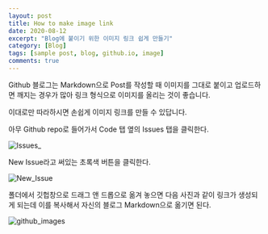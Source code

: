 ```yaml
---
layout: post
title: How to make image link
date: 2020-08-12
excerpt: "Blog에 붙이기 위한 이미지 링크 쉽게 만들기"
category: [Blog]
tags: [sample post, blog, github.io, image]
comments: true
---
```


Github 블로그는 Markdown으로 Post를 작성할 때 이미지를 그대로 붙이고 업로드하면 깨지는 경우가 많아 링크 형식으로 이미지를 올리는 것이 좋습니다.

이대로만 따라하시면 손쉽게 이미지 링크를 만들 수 있답니다.

아무 Github repo로 들어가서 Code 탭 옆의 Issues 탭을 클릭한다.

![Issues_](https://user-images.githubusercontent.com/40714505/89975316-67a58400-dca0-11ea-912b-795154ced161.png)

New Issue라고 써있는 초록색 버튼을 클릭한다.

![New_Issue](https://user-images.githubusercontent.com/40714505/89975326-6aa07480-dca0-11ea-9323-860bda6478a7.png)

폴더에서 깃헙창으로 드래그 앤 드롭으로 옮겨 놓으면 다음 사진과 같이 링크가 생성되게 되는데 이를 복사해서 자신의 블로그 Markdown으로 옮기면 된다.

![github_images](https://user-images.githubusercontent.com/40714505/89975839-bbfd3380-dca1-11ea-9ee7-fe6ee989c7fa.PNG)